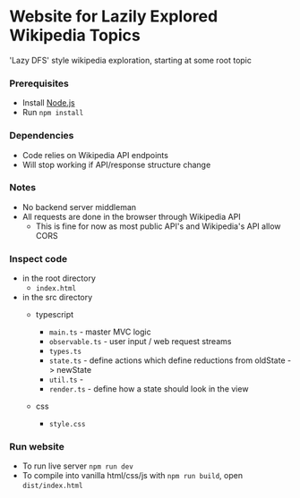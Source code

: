 # Website for Lazily Explored Wikipedia Topics
'Lazy DFS' style wikipedia exploration, starting at some root topic

### Prerequisites
- Install [Node.js](https://nodejs.org/en/download)
- Run `npm install`

### Dependencies
- Code relies on Wikipedia API endpoints
- Will stop working if API/response structure change

### Notes
- No backend server middleman
- All requests are done in the browser through Wikipedia API
    - This is fine for now as most public API's and Wikipedia's API allow CORS

### Inspect code
- in the root directory
    - `index.html`
- in the src directory
    - typescript
        - `main.ts` - master MVC logic
        - `observable.ts` - user input / web request streams
        - `types.ts`
        - `state.ts` - define actions which define reductions from oldState -> newState 
        - `util.ts` -
        - `render.ts` - define how a state should look in the view

    - css
        - `style.css`

### Run website
- To run live server `npm run dev`
- To compile into vanilla html/css/js with `npm run build`, open `dist/index.html`

